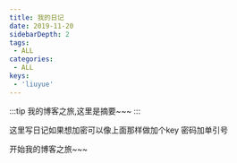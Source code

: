 ```yaml
---
title: 我的日记
date: 2019-11-20
sidebarDepth: 2
tags:
 - ALL
categories:
 - ALL
keys:
 - 'liuyue'
---
```


:::tip
我的博客之旅,这里是摘要~~~
:::

<!-- more -->

这里写日记如果想加密可以像上面那样做加个key 密码加单引号

开始我的博客之旅~~~